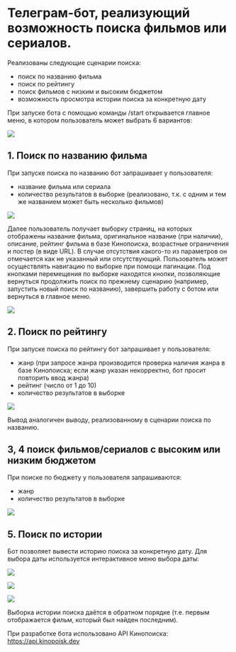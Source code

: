 # Телеграм-бот, реализующий возможность поиска фильмов или сериалов. 

Реализованы следующие сценарии поиска:
- поиск по названию фильма
- поиск по рейтингу
- поиск фильмов с низким и высоким бюджетом
- возможность просмотра истории поиска за конкретную дату

При запуске бота с помощью команды /start открывается главное меню, в котором пользователь может выбрать 6 вариантов:

![](https://github.com/gorvolkov/tg-gorbot-2024/blob/main/screenshots/1%20main_menu.jpg)

## **1. Поиск по названию фильма**

При запуске поиска по названию бот запрашивает у пользователя:
- название фильма или сериала
- количество результатов в выборке (реализовано, т.к. с одним и тем же названием может быть несколько фильмов)

![](https://github.com/gorvolkov/tg-gorbot-2024/blob/main/screenshots/2%20search_by_name.jpg)

Далее пользователь получает выборку страниц, на которых отображены название фильма, оригинальное название (при наличии), описание, рейтинг фильма в базе Кинопоиска, возрастные ограничения и постер (в виде URL).
В случае отсутствия какого-то из параметров он отмечается как не указанный или отсутствующий.
Пользователь может осуществлять навигацию по выборке при помощи пагинации. 
Под кнопками перемещения по выборке находятся кнопки, позволяющие вернуться продолжить поиск по прежнему сценарию (например, запустить новый поиск по названию), завершить работу с ботом или вернуться в главное меню.

![](https://github.com/gorvolkov/tg-gorbot-2024/blob/main/screenshots/3%20search_by_name_result.jpg)

## **2. Поиск по рейтингу**

При запуске поиска по рейтингу бот запрашивает у пользователя:
- жанр (при запросе жанра производится проверка наличия жанра в базе Кинопоиска; если жанр указан некорректно, бот просит повторить ввод жанра)
- рейтинг (число от 1 до 10)
- количество результатов в выборке

![](https://github.com/gorvolkov/tg-gorbot-2024/blob/main/screenshots/4%20search_by_rating_start.jpg)

Вывод аналогичен выводу, реализованному в сценарии поиска по названию.

## **3, 4 поиск фильмов/сериалов с высоким или низким бюджетом**

При поиске по бюджету у пользователя запрашиваются:
- жанр
- количество результатов в выборке

![](https://github.com/gorvolkov/tg-gorbot-2024/blob/main/screenshots/5%20search_by_budget_start.jpg)

## **5. Поиск по истории**

Бот позволяет вывести историю поиска за конкретную дату. 
Для выбора даты используется интерактивное меню выбора даты:

![](https://github.com/gorvolkov/tg-gorbot-2024/blob/main/screenshots/6%20history_year.jpg)

![](https://github.com/gorvolkov/tg-gorbot-2024/blob/main/screenshots/7%20history_month.jpg)

![](https://github.com/gorvolkov/tg-gorbot-2024/blob/main/screenshots/8%20history_day.jpg)

Выборка истории поиска даётся в обратном порядке (т.е. первым отображается фильм, который был найден последним).

При разработке бота использовано API Кинопоиска: https://api.kinopoisk.dev
